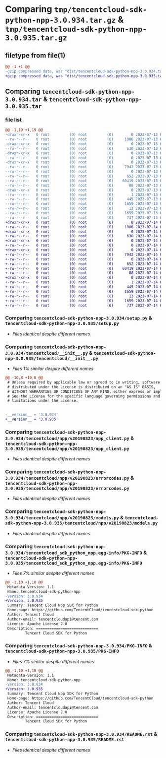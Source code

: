 # Comparing `tmp/tencentcloud-sdk-python-npp-3.0.934.tar.gz` & `tmp/tencentcloud-sdk-python-npp-3.0.935.tar.gz`

## filetype from file(1)

```diff
@@ -1 +1 @@
-gzip compressed data, was "dist/tencentcloud-sdk-python-npp-3.0.934.tar", last modified: Thu Jul 13 00:27:06 2023, max compression
+gzip compressed data, was "dist/tencentcloud-sdk-python-npp-3.0.935.tar", last modified: Fri Jul 14 00:35:19 2023, max compression
```

## Comparing `tencentcloud-sdk-python-npp-3.0.934.tar` & `tencentcloud-sdk-python-npp-3.0.935.tar`

### file list

```diff
@@ -1,19 +1,19 @@
-drwxr-xr-x   0 root         (0) root         (0)        0 2023-07-13 00:27:06.000000 tencentcloud-sdk-python-npp-3.0.934/
--rw-r--r--   0 root         (0) root         (0)     1006 2023-07-13 00:27:06.000000 tencentcloud-sdk-python-npp-3.0.934/setup.py
-drwxr-xr-x   0 root         (0) root         (0)        0 2023-07-13 00:27:06.000000 tencentcloud-sdk-python-npp-3.0.934/tencentcloud/
--rw-r--r--   0 root         (0) root         (0)      630 2023-07-13 00:27:06.000000 tencentcloud-sdk-python-npp-3.0.934/tencentcloud/__init__.py
-drwxr-xr-x   0 root         (0) root         (0)        0 2023-07-13 00:27:06.000000 tencentcloud-sdk-python-npp-3.0.934/tencentcloud/npp/
--rw-r--r--   0 root         (0) root         (0)        0 2023-07-13 00:27:06.000000 tencentcloud-sdk-python-npp-3.0.934/tencentcloud/npp/__init__.py
-drwxr-xr-x   0 root         (0) root         (0)        0 2023-07-13 00:27:06.000000 tencentcloud-sdk-python-npp-3.0.934/tencentcloud/npp/v20190823/
--rw-r--r--   0 root         (0) root         (0)     7942 2023-07-13 00:27:06.000000 tencentcloud-sdk-python-npp-3.0.934/tencentcloud/npp/v20190823/npp_client.py
--rw-r--r--   0 root         (0) root         (0)        0 2023-07-13 00:27:06.000000 tencentcloud-sdk-python-npp-3.0.934/tencentcloud/npp/v20190823/__init__.py
--rw-r--r--   0 root         (0) root         (0)      652 2023-07-13 00:27:06.000000 tencentcloud-sdk-python-npp-3.0.934/tencentcloud/npp/v20190823/errorcodes.py
--rw-r--r--   0 root         (0) root         (0)    60419 2023-07-13 00:27:06.000000 tencentcloud-sdk-python-npp-3.0.934/tencentcloud/npp/v20190823/models.py
--rw-r--r--   0 root         (0) root         (0)       88 2023-07-13 00:27:06.000000 tencentcloud-sdk-python-npp-3.0.934/setup.cfg
-drwxr-xr-x   0 root         (0) root         (0)        0 2023-07-13 00:27:06.000000 tencentcloud-sdk-python-npp-3.0.934/tencentcloud_sdk_python_npp.egg-info/
--rw-r--r--   0 root         (0) root         (0)        1 2023-07-13 00:27:06.000000 tencentcloud-sdk-python-npp-3.0.934/tencentcloud_sdk_python_npp.egg-info/dependency_links.txt
--rw-r--r--   0 root         (0) root         (0)      445 2023-07-13 00:27:06.000000 tencentcloud-sdk-python-npp-3.0.934/tencentcloud_sdk_python_npp.egg-info/SOURCES.txt
--rw-r--r--   0 root         (0) root         (0)     1659 2023-07-13 00:27:06.000000 tencentcloud-sdk-python-npp-3.0.934/tencentcloud_sdk_python_npp.egg-info/PKG-INFO
--rw-r--r--   0 root         (0) root         (0)       13 2023-07-13 00:27:06.000000 tencentcloud-sdk-python-npp-3.0.934/tencentcloud_sdk_python_npp.egg-info/top_level.txt
--rw-r--r--   0 root         (0) root         (0)     1659 2023-07-13 00:27:06.000000 tencentcloud-sdk-python-npp-3.0.934/PKG-INFO
--rw-r--r--   0 root         (0) root         (0)      737 2023-07-13 00:27:06.000000 tencentcloud-sdk-python-npp-3.0.934/README.rst
+drwxr-xr-x   0 root         (0) root         (0)        0 2023-07-14 00:35:19.000000 tencentcloud-sdk-python-npp-3.0.935/
+-rw-r--r--   0 root         (0) root         (0)     1006 2023-07-14 00:35:19.000000 tencentcloud-sdk-python-npp-3.0.935/setup.py
+drwxr-xr-x   0 root         (0) root         (0)        0 2023-07-14 00:35:19.000000 tencentcloud-sdk-python-npp-3.0.935/tencentcloud/
+-rw-r--r--   0 root         (0) root         (0)      630 2023-07-14 00:35:19.000000 tencentcloud-sdk-python-npp-3.0.935/tencentcloud/__init__.py
+drwxr-xr-x   0 root         (0) root         (0)        0 2023-07-14 00:35:19.000000 tencentcloud-sdk-python-npp-3.0.935/tencentcloud/npp/
+-rw-r--r--   0 root         (0) root         (0)        0 2023-07-14 00:35:19.000000 tencentcloud-sdk-python-npp-3.0.935/tencentcloud/npp/__init__.py
+drwxr-xr-x   0 root         (0) root         (0)        0 2023-07-14 00:35:19.000000 tencentcloud-sdk-python-npp-3.0.935/tencentcloud/npp/v20190823/
+-rw-r--r--   0 root         (0) root         (0)     7942 2023-07-14 00:35:19.000000 tencentcloud-sdk-python-npp-3.0.935/tencentcloud/npp/v20190823/npp_client.py
+-rw-r--r--   0 root         (0) root         (0)        0 2023-07-14 00:35:19.000000 tencentcloud-sdk-python-npp-3.0.935/tencentcloud/npp/v20190823/__init__.py
+-rw-r--r--   0 root         (0) root         (0)      652 2023-07-14 00:35:19.000000 tencentcloud-sdk-python-npp-3.0.935/tencentcloud/npp/v20190823/errorcodes.py
+-rw-r--r--   0 root         (0) root         (0)    60419 2023-07-14 00:35:19.000000 tencentcloud-sdk-python-npp-3.0.935/tencentcloud/npp/v20190823/models.py
+-rw-r--r--   0 root         (0) root         (0)       88 2023-07-14 00:35:19.000000 tencentcloud-sdk-python-npp-3.0.935/setup.cfg
+drwxr-xr-x   0 root         (0) root         (0)        0 2023-07-14 00:35:19.000000 tencentcloud-sdk-python-npp-3.0.935/tencentcloud_sdk_python_npp.egg-info/
+-rw-r--r--   0 root         (0) root         (0)        1 2023-07-14 00:35:19.000000 tencentcloud-sdk-python-npp-3.0.935/tencentcloud_sdk_python_npp.egg-info/dependency_links.txt
+-rw-r--r--   0 root         (0) root         (0)      445 2023-07-14 00:35:19.000000 tencentcloud-sdk-python-npp-3.0.935/tencentcloud_sdk_python_npp.egg-info/SOURCES.txt
+-rw-r--r--   0 root         (0) root         (0)     1659 2023-07-14 00:35:19.000000 tencentcloud-sdk-python-npp-3.0.935/tencentcloud_sdk_python_npp.egg-info/PKG-INFO
+-rw-r--r--   0 root         (0) root         (0)       13 2023-07-14 00:35:19.000000 tencentcloud-sdk-python-npp-3.0.935/tencentcloud_sdk_python_npp.egg-info/top_level.txt
+-rw-r--r--   0 root         (0) root         (0)     1659 2023-07-14 00:35:19.000000 tencentcloud-sdk-python-npp-3.0.935/PKG-INFO
+-rw-r--r--   0 root         (0) root         (0)      737 2023-07-14 00:35:19.000000 tencentcloud-sdk-python-npp-3.0.935/README.rst
```

### Comparing `tencentcloud-sdk-python-npp-3.0.934/setup.py` & `tencentcloud-sdk-python-npp-3.0.935/setup.py`

 * *Files identical despite different names*

### Comparing `tencentcloud-sdk-python-npp-3.0.934/tencentcloud/__init__.py` & `tencentcloud-sdk-python-npp-3.0.935/tencentcloud/__init__.py`

 * *Files 1% similar despite different names*

```diff
@@ -10,8 +10,8 @@
 # Unless required by applicable law or agreed to in writing, software
 # distributed under the License is distributed on an "AS IS" BASIS,
 # WITHOUT WARRANTIES OR CONDITIONS OF ANY KIND, either express or implied.
 # See the License for the specific language governing permissions and
 # limitations under the License.
 
 
-__version__ = '3.0.934'
+__version__ = '3.0.935'
```

### Comparing `tencentcloud-sdk-python-npp-3.0.934/tencentcloud/npp/v20190823/npp_client.py` & `tencentcloud-sdk-python-npp-3.0.935/tencentcloud/npp/v20190823/npp_client.py`

 * *Files identical despite different names*

### Comparing `tencentcloud-sdk-python-npp-3.0.934/tencentcloud/npp/v20190823/errorcodes.py` & `tencentcloud-sdk-python-npp-3.0.935/tencentcloud/npp/v20190823/errorcodes.py`

 * *Files identical despite different names*

### Comparing `tencentcloud-sdk-python-npp-3.0.934/tencentcloud/npp/v20190823/models.py` & `tencentcloud-sdk-python-npp-3.0.935/tencentcloud/npp/v20190823/models.py`

 * *Files identical despite different names*

### Comparing `tencentcloud-sdk-python-npp-3.0.934/tencentcloud_sdk_python_npp.egg-info/PKG-INFO` & `tencentcloud-sdk-python-npp-3.0.935/tencentcloud_sdk_python_npp.egg-info/PKG-INFO`

 * *Files 7% similar despite different names*

```diff
@@ -1,10 +1,10 @@
 Metadata-Version: 1.1
 Name: tencentcloud-sdk-python-npp
-Version: 3.0.934
+Version: 3.0.935
 Summary: Tencent Cloud Npp SDK for Python
 Home-page: https://github.com/TencentCloud/tencentcloud-sdk-python
 Author: Tencent Cloud
 Author-email: tencentcloudapi@tencent.com
 License: Apache License 2.0
 Description: ============================
         Tencent Cloud SDK for Python
```

### Comparing `tencentcloud-sdk-python-npp-3.0.934/PKG-INFO` & `tencentcloud-sdk-python-npp-3.0.935/PKG-INFO`

 * *Files 7% similar despite different names*

```diff
@@ -1,10 +1,10 @@
 Metadata-Version: 1.1
 Name: tencentcloud-sdk-python-npp
-Version: 3.0.934
+Version: 3.0.935
 Summary: Tencent Cloud Npp SDK for Python
 Home-page: https://github.com/TencentCloud/tencentcloud-sdk-python
 Author: Tencent Cloud
 Author-email: tencentcloudapi@tencent.com
 License: Apache License 2.0
 Description: ============================
         Tencent Cloud SDK for Python
```

### Comparing `tencentcloud-sdk-python-npp-3.0.934/README.rst` & `tencentcloud-sdk-python-npp-3.0.935/README.rst`

 * *Files identical despite different names*

